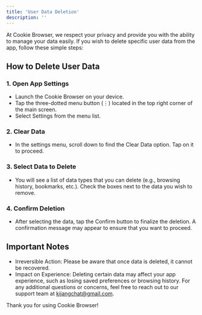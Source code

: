 ```yaml
---
title: 'User Data Deletion'
description: ''
---
```


At Cookie Browser, we respect your privacy and provide you with the ability to manage your data easily. If you wish to delete specific user data from the app, follow these simple steps:

## How to Delete User Data

### 1. Open App Settings
- Launch the Cookie Browser on your device.
- Tap the three-dotted menu button (⋮) located in the top right corner of the main screen.
- Select Settings from the menu list.

### 2. Clear Data
- In the settings menu, scroll down to find the Clear Data option. Tap on it to proceed.

### 3. Select Data to Delete
- You will see a list of data types that you can delete (e.g., browsing history, bookmarks, etc.). Check the boxes next to the data you wish to remove.

### 4. Confirm Deletion
- After selecting the data, tap the Confirm button to finalize the deletion. A confirmation message may appear to ensure that you want to proceed.

## Important Notes
- Irreversible Action: Please be aware that once data is deleted, it cannot be recovered.
- Impact on Experience: Deleting certain data may affect your app experience, such as losing saved preferences or browsing history.
For any additional questions or concerns, feel free to reach out to our support team at kijangchat@gmail.com.

Thank you for using Cookie Browser!